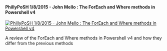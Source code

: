﻿#### PhillyPoSH 1/8/2015 - John Mello : The ForEach and Where methods in Powershell v4

[![PhillyPoSH 1/8/2015 - John Mello : The ForEach and Where methods in Powershell v4](https://i3.ytimg.com/vi/vc2Ukz2N9WQ/hqdefault.jpg "PhillyPoSH 1/8/2015 - John Mello : The ForEach and Where methods in Powershell v4")](https://www.youtube.com/watch?v=vc2Ukz2N9WQ)

A review of the ForEach and Where methods in Powershell v4 and how they differ from the previous methods


